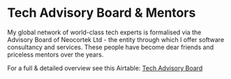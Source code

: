 # Tech Advisory Board & Mentors

My global network of world-class tech experts is formalised via the Advisory Board of Neocortek Ltd - the entity through which I offer software consultancy and services. These people have become dear friends and priceless mentors over the years.

For a full & detailed overview see this Airtable: [Tech Advisory Board](https://airtable.com/app8dvlrMYpzZlpTb/shrTJKGy4JYjWw1MK/tblKoYJULuHlqCpKg)

